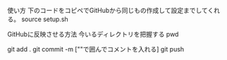使い方
下のコードをコピペでGitHubから同じもの作成して設定までしてくれる。
source setup.sh

GitHubに反映させる方法
今いるディレクトリを把握する
pwd

git add .
git commit -m [""で囲んでコメントを入れる]
git push
